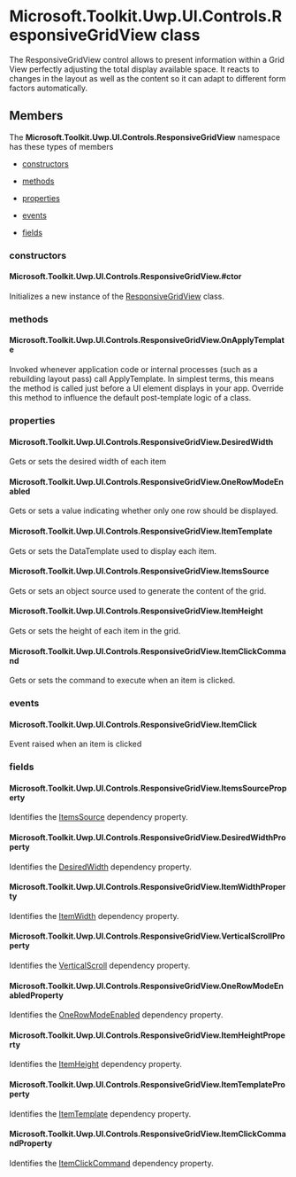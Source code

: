 
# Microsoft.Toolkit.Uwp.UI.Controls.ResponsiveGridView class

The ResponsiveGridView control allows to present information within a Grid View perfectly adjusting the            total display available space. It reacts to changes in the layout as well as the content so it can adapt
            to different form factors automatically.

## Members

The **Microsoft.Toolkit.Uwp.UI.Controls.ResponsiveGridView** namespace has these types of members

* [constructors](#constructors)

* [methods](#methods)

* [properties](#properties)

* [events](#events)

* [fields](#fields)

### constructors

#### Microsoft.Toolkit.Uwp.UI.Controls.ResponsiveGridView.#ctor

Initializes a new instance of the [ResponsiveGridView](T_Microsoft_Toolkit_Uwp_UI_Controls_ResponsiveGridView) class.

### methods

#### Microsoft.Toolkit.Uwp.UI.Controls.ResponsiveGridView.OnApplyTemplate

Invoked whenever application code or internal processes (such as a rebuilding layout pass) call            ApplyTemplate. In simplest terms, this means the method is called just before a UI element displays
            in your app. Override this method to influence the default post-template logic of a class.

### properties

#### Microsoft.Toolkit.Uwp.UI.Controls.ResponsiveGridView.DesiredWidth

Gets or sets the desired width of each item

#### Microsoft.Toolkit.Uwp.UI.Controls.ResponsiveGridView.OneRowModeEnabled

Gets or sets a value indicating whether only one row should be displayed.

#### Microsoft.Toolkit.Uwp.UI.Controls.ResponsiveGridView.ItemTemplate

Gets or sets the DataTemplate used to display each item.

#### Microsoft.Toolkit.Uwp.UI.Controls.ResponsiveGridView.ItemsSource

Gets or sets an object source used to generate the content of the grid.

#### Microsoft.Toolkit.Uwp.UI.Controls.ResponsiveGridView.ItemHeight

Gets or sets the height of each item in the grid.

#### Microsoft.Toolkit.Uwp.UI.Controls.ResponsiveGridView.ItemClickCommand

Gets or sets the command to execute when an item is clicked.

### events

#### Microsoft.Toolkit.Uwp.UI.Controls.ResponsiveGridView.ItemClick

Event raised when an item is clicked

### fields

#### Microsoft.Toolkit.Uwp.UI.Controls.ResponsiveGridView.ItemsSourceProperty

Identifies the [ItemsSource](P_Microsoft_Toolkit_Uwp_UI_Controls_ResponsiveGridView_ItemsSource) dependency property.

#### Microsoft.Toolkit.Uwp.UI.Controls.ResponsiveGridView.DesiredWidthProperty

Identifies the [DesiredWidth](P_Microsoft_Toolkit_Uwp_UI_Controls_ResponsiveGridView_DesiredWidth) dependency property.

#### Microsoft.Toolkit.Uwp.UI.Controls.ResponsiveGridView.ItemWidthProperty

Identifies the [ItemWidth](P_Microsoft_Toolkit_Uwp_UI_Controls_ResponsiveGridView_ItemWidth) dependency property.

#### Microsoft.Toolkit.Uwp.UI.Controls.ResponsiveGridView.VerticalScrollProperty

Identifies the [VerticalScroll](P_Microsoft_Toolkit_Uwp_UI_Controls_ResponsiveGridView_VerticalScroll) dependency property.

#### Microsoft.Toolkit.Uwp.UI.Controls.ResponsiveGridView.OneRowModeEnabledProperty

Identifies the [OneRowModeEnabled](P_Microsoft_Toolkit_Uwp_UI_Controls_ResponsiveGridView_OneRowModeEnabled) dependency property.

#### Microsoft.Toolkit.Uwp.UI.Controls.ResponsiveGridView.ItemHeightProperty

Identifies the [ItemHeight](P_Microsoft_Toolkit_Uwp_UI_Controls_ResponsiveGridView_ItemHeight) dependency property.

#### Microsoft.Toolkit.Uwp.UI.Controls.ResponsiveGridView.ItemTemplateProperty

Identifies the [ItemTemplate](P_Microsoft_Toolkit_Uwp_UI_Controls_ResponsiveGridView_ItemTemplate) dependency property.

#### Microsoft.Toolkit.Uwp.UI.Controls.ResponsiveGridView.ItemClickCommandProperty

Identifies the [ItemClickCommand](P_Microsoft_Toolkit_Uwp_UI_Controls_ResponsiveGridView_ItemClickCommand) dependency property.
